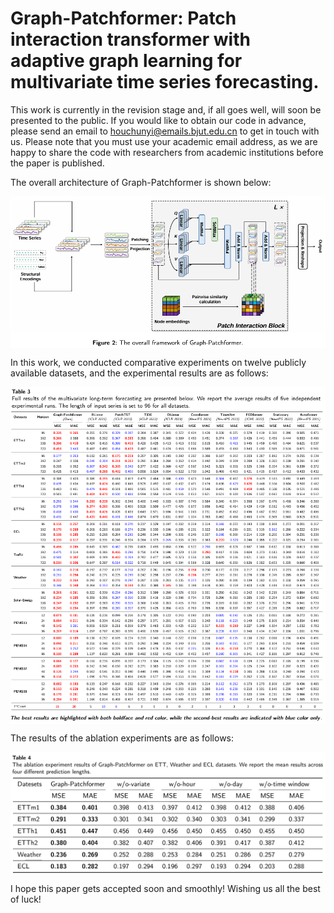 # Graph-Patchformer: Patch interaction transformer with adaptive graph learning for multivariate time series forecasting.
This work is currently in the revision stage and, if all goes well, will soon be presented to the public.
If you would like to obtain our code in advance, please send an email to houchunyi@emails.bjut.edu.cn to get in touch with us. 
Please note that you must use your academic email address, as we are happy to share the code with researchers from academic institutions before the paper is published.

The overall architecture of Graph-Patchformer is shown below:
<p align="center">
<img src="./Fig/1750337086178.jpg"  width="600" alt="" align=center />
</p>

In this work, we conducted comparative experiments on twelve publicly available datasets, and the experimental results are as follows:
<p align="center">
<img src="./Fig/1750336137282.jpg"  width="600" alt="" align=center />
</p>

The results of the ablation experiments are as follows:
<p align="center">
<img src="./Fig/1750337283222.jpg"  width="600" alt="" align=center />
</p>

I hope this paper gets accepted soon and smoothly! Wishing us all the best of luck!
